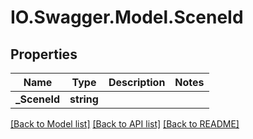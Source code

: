 # IO.Swagger.Model.SceneId
## Properties

Name | Type | Description | Notes
------------ | ------------- | ------------- | -------------
**_SceneId** | **string** |  | 

[[Back to Model list]](../README.md#documentation-for-models) [[Back to API list]](../README.md#documentation-for-api-endpoints) [[Back to README]](../README.md)

